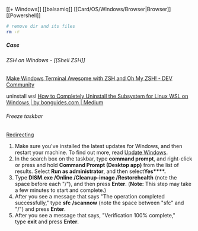 [[+ Windows]]
[[balsamiq]]
[[Card/OS/Windows/Browser|Browser]]
[[Powershell]]

```sh
# remove dir and its files
rm -r
```


##### Case
###### ZSH on Windows - [[Shell ZSH]]
[Make Windows Terminal Awesome with ZSH and Oh My ZSH! - DEV Community](https://dev.to/pavlosisaris/windows-command-line-revolution-unleash-zsh-and-oh-my-zsh-a-simple-guide-for-developers-271o)

uninstall wsl
[How to Completely Uninstall the Subsystem for Linux WSL on Windows | by bonguides.com | Medium](https://medium.com/@bonguides25/how-to-completely-uninstall-the-subsystem-for-linux-wsl-on-windows-24b0945050a0)

###### Freeze taskbar
[Redirecting](https://answers.microsoft.com/en-us/windows/forum/all/windows-taskbar-frozen/43f24ad0-ae0f-4342-a685-11248fa34435)
1. Make sure you've installed the latest updates for Windows, and then restart your machine. To find out more, read [Update Windows](https://support.microsoft.com/en-us/windows/update-windows-3c5ae7fc-9fb6-9af1-1984-b5e0412c556a).
2. In the search box on the taskbar, type **command prompt**, and right-click or press and hold **Command Prompt (Desktop app)** from the list of results. Select **Run as administrator**, and then select**Yes****.**
3. Type **DISM.exe /Online /Cleanup-image /Restorehealth** (note the space before each "/"), and then press **Enter**. (**Note:** This step may take a few minutes to start and complete.)
4. After you see a message that says "The operation completed successfully," type **sfc** **/scannow** (note the space between "sfc" and "/") and press **Enter**.
5. After you see a message that says, "Verification 100% complete," type **exit** and press **Enter**.
